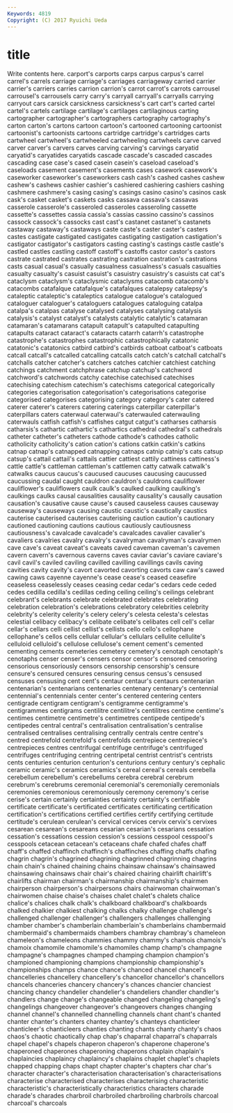 ```yaml
---
Keywords: 4819 
Copyright: (C) 2017 Ryuichi Ueda
---
```


# title

Write contents here.
carport's carports carps carpus carpus's carrel carrel's
carrels carriage carriage's carriages carriageway carried carrier carrier's carriers carries
carrion carrion's carrot carrot's carrots carrousel carrousel's carrousels carry carry's
carryall carryall's carryalls carrying carryout cars carsick carsickness carsickness's cart
cart's carted cartel cartel's cartels cartilage cartilage's cartilages cartilaginous carting
cartographer cartographer's cartographers cartography cartography's carton carton's cartons cartoon cartoon's
cartooned cartooning cartoonist cartoonist's cartoonists cartoons cartridge cartridge's cartridges carts
cartwheel cartwheel's cartwheeled cartwheeling cartwheels carve carved carver carver's carvers
carves carving carving's carvings caryatid caryatid's caryatides caryatids cascade cascade's
cascaded cascades cascading case case's cased casein casein's caseload caseload's
caseloads casement casement's casements cases casework casework's caseworker caseworker's caseworkers
cash cash's cashed cashes cashew cashew's cashews cashier cashier's cashiered
cashiering cashiers cashing cashmere cashmere's casing casing's casings casino casino's
casinos cask cask's casket casket's caskets casks cassava cassava's cassavas
casserole casserole's casseroled casseroles casseroling cassette cassette's cassettes cassia cassia's
cassias cassino cassino's cassinos cassock cassock's cassocks cast cast's castanet
castanet's castanets castaway castaway's castaways caste caste's caster caster's casters
castes castigate castigated castigates castigating castigation castigation's castigator castigator's castigators
casting casting's castings castle castle's castled castles castling castoff castoff's
castoffs castor castor's castors castrate castrated castrates castrating castration castration's
castrations casts casual casual's casually casualness casualness's casuals casualties casualty
casualty's casuist casuist's casuistry casuistry's casuists cat cat's cataclysm cataclysm's
cataclysmic cataclysms catacomb catacomb's catacombs catafalque catafalque's catafalques catalepsy catalepsy's
cataleptic cataleptic's cataleptics catalogue catalogue's catalogued cataloguer cataloguer's cataloguers catalogues
cataloguing catalpa catalpa's catalpas catalyse catalysed catalyses catalysing catalysis catalysis's
catalyst catalyst's catalysts catalytic catalytic's catamaran catamaran's catamarans catapult catapult's
catapulted catapulting catapults cataract cataract's cataracts catarrh catarrh's catastrophe catastrophe's
catastrophes catastrophic catastrophically catatonic catatonic's catatonics catbird catbird's catbirds catboat
catboat's catboats catcall catcall's catcalled catcalling catcalls catch catch's catchall
catchall's catchalls catcher catcher's catchers catches catchier catchiest catching catchings
catchment catchphrase catchup catchup's catchword catchword's catchwords catchy catechise catechised
catechises catechising catechism catechism's catechisms categorical categorically categories categorisation categorisation's
categorisations categorise categorised categorises categorising category category's cater catered caterer
caterer's caterers catering caterings caterpillar caterpillar's caterpillars caters caterwaul caterwaul's
caterwauled caterwauling caterwauls catfish catfish's catfishes catgut catgut's catharses catharsis
catharsis's cathartic cathartic's cathartics cathedral cathedral's cathedrals catheter catheter's catheters
cathode cathode's cathodes catholic catholicity catholicity's cation cation's cations catkin
catkin's catkins catnap catnap's catnapped catnapping catnaps catnip catnip's cats
catsup catsup's cattail cattail's cattails cattier cattiest cattily cattiness cattiness's
cattle cattle's cattleman cattleman's cattlemen catty catwalk catwalk's catwalks caucus
caucus's caucused caucuses caucusing caucussed caucussing caudal caught cauldron cauldron's
cauldrons cauliflower cauliflower's cauliflowers caulk caulk's caulked caulking caulking's caulkings
caulks causal causalities causality causality's causally causation causation's causative cause
cause's caused causeless causes causeway causeway's causeways causing caustic caustic's
caustically caustics cauterise cauterised cauterises cauterising caution caution's cautionary cautioned
cautioning cautions cautious cautiously cautiousness cautiousness's cavalcade cavalcade's cavalcades cavalier
cavalier's cavaliers cavalries cavalry cavalry's cavalryman cavalryman's cavalrymen cave cave's
caveat caveat's caveats caved caveman caveman's cavemen cavern cavern's cavernous
caverns caves caviar caviar's caviare caviare's cavil cavil's caviled caviling
cavilled cavilling cavillings cavils caving cavities cavity cavity's cavort cavorted
cavorting cavorts caw caw's cawed cawing caws cayenne cayenne's cease
cease's ceased ceasefire ceaseless ceaselessly ceases ceasing cedar cedar's cedars
cede ceded cedes cedilla cedilla's cedillas ceding ceiling ceiling's ceilings
celebrant celebrant's celebrants celebrate celebrated celebrates celebrating celebration celebration's celebrations
celebratory celebrities celebrity celebrity's celerity celerity's celery celery's celesta celesta's
celestas celestial celibacy celibacy's celibate celibate's celibates cell cell's cellar
cellar's cellars celli cellist cellist's cellists cello cello's cellophane cellophane's
cellos cells cellular cellular's cellulars cellulite cellulite's celluloid celluloid's cellulose
cellulose's cement cement's cemented cementing cements cemeteries cemetery cemetery's cenotaph
cenotaph's cenotaphs censer censer's censers censor censor's censored censoring censorious
censoriously censors censorship censorship's censure censure's censured censures censuring census
census's censused censuses censusing cent cent's centaur centaur's centaurs centenarian
centenarian's centenarians centenaries centenary centenary's centennial centennial's centennials center center's
centered centering centers centigrade centigram centigram's centigramme centigramme's centigrammes centigrams
centilitre centilitre's centilitres centime centime's centimes centimetre centimetre's centimetres centipede
centipede's centipedes central central's centralisation centralisation's centralise centralised centralises centralising
centrally centrals centre centre's centred centrefold centrefold's centrefolds centrepiece centrepiece's
centrepieces centres centrifugal centrifuge centrifuge's centrifuged centrifuges centrifuging centring centripetal
centrist centrist's centrists cents centuries centurion centurion's centurions century century's
cephalic ceramic ceramic's ceramics ceramics's cereal cereal's cereals cerebella cerebellum
cerebellum's cerebellums cerebra cerebral cerebrum cerebrum's cerebrums ceremonial ceremonial's ceremonially
ceremonials ceremonies ceremonious ceremoniously ceremony ceremony's cerise cerise's certain certainly
certainties certainty certainty's certifiable certificate certificate's certificated certificates certificating certification
certification's certifications certified certifies certify certifying certitude certitude's cerulean cerulean's
cervical cervices cervix cervix's cervixes cesarean cesarean's cesareans cesarian cesarian's
cesarians cessation cessation's cessations cession cession's cessions cesspool cesspool's cesspools
cetacean cetacean's cetaceans chafe chafed chafes chaff chaff's chaffed chaffinch
chaffinch's chaffinches chaffing chaffs chafing chagrin chagrin's chagrined chagrining chagrinned
chagrinning chagrins chain chain's chained chaining chains chainsaw chainsaw's chainsawed
chainsawing chainsaws chair chair's chaired chairing chairlift chairlift's chairlifts chairman
chairman's chairmanship chairmanship's chairmen chairperson chairperson's chairpersons chairs chairwoman chairwoman's
chairwomen chaise chaise's chaises chalet chalet's chalets chalice chalice's chalices
chalk chalk's chalkboard chalkboard's chalkboards chalked chalkier chalkiest chalking chalks
chalky challenge challenge's challenged challenger challenger's challengers challenges challenging chamber
chamber's chamberlain chamberlain's chamberlains chambermaid chambermaid's chambermaids chambers chambray chambray's
chameleon chameleon's chameleons chammies chammy chammy's chamois chamois's chamoix chamomile
chamomile's chamomiles champ champ's champagne champagne's champagnes champed champing champion
champion's championed championing champions championship championship's championships champs chance chance's
chanced chancel chancel's chancelleries chancellery chancellery's chancellor chancellor's chancellors chancels
chanceries chancery chancery's chances chancier chanciest chancing chancy chandelier chandelier's
chandeliers chandler chandler's chandlers change change's changeable changed changeling changeling's
changelings changeover changeover's changeovers changes changing channel channel's channelled channelling
channels chant chant's chanted chanter chanter's chanters chantey chantey's chanteys
chanticleer chanticleer's chanticleers chanties chanting chants chanty chanty's chaos chaos's
chaotic chaotically chap chap's chaparral chaparral's chaparrals chapel chapel's chapels
chaperon chaperon's chaperone chaperone's chaperoned chaperones chaperoning chaperons chaplain chaplain's
chaplaincies chaplaincy chaplaincy's chaplains chaplet chaplet's chaplets chapped chapping chaps
chapt chapter chapter's chapters char char's character character's characterisation characterisation's
characterisations characterise characterised characterises characterising characteristic characteristic's characteristically characteristics characters
charade charade's charades charbroil charbroiled charbroiling charbroils charcoal charcoal's charcoals
